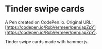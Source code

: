 # Tinder swipe cards

A Pen created on CodePen.io. Original URL: [https://codepen.io/RobVermeer/pen/japZpY](https://codepen.io/RobVermeer/pen/japZpY).

Tinder swipe cards made with hammer.js.